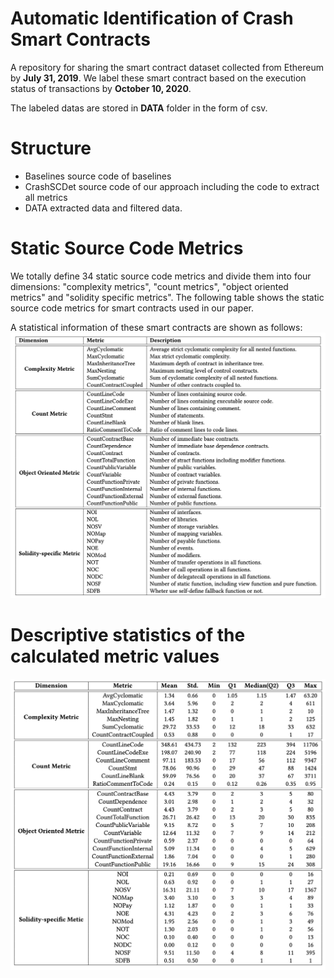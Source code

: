 # Automatic Identification of Crash Smart Contracts


A repository for sharing the smart contract dataset collected from Ethereum by **July 31, 2019**.
We label these smart contract based on the execution status of transactions by **October 10, 2020**.

The labeled datas are stored in **DATA** folder in the form of csv.

# Structure

- Baselines
    source code of baselines
- CrashSCDet
    source code of our approach including the code to extract all metrics
- DATA
    extracted data and filtered data.

# Static Source Code Metrics

We totally define 34 static source code metrics and divide them into four dimensions: "complexity metrics", "count metrics", "object oriented metrics" and "solidity specific metrics". 
The following table shows the static source code metrics for smart contracts used in our paper.

A statistical information of these smart contracts are shown as follows:
![Static Source Code Metrics for Smart Contracts](metrics.png)


# Descriptive statistics of the calculated metric values


![Static Source Code Metrics for Smart Contracts](statistics.png)
